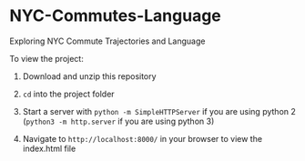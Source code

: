 # NYC-Commutes-Language
Exploring NYC Commute Trajectories and Language

To view the project:

1) Download and unzip this repository

2) `cd` into the project folder

3) Start a server with `python -m SimpleHTTPServer` if you are using python 2 (`python3 -m http.server` if you are using python 3)

4) Navigate to `http://localhost:8000/` in your browser to view the index.html file
